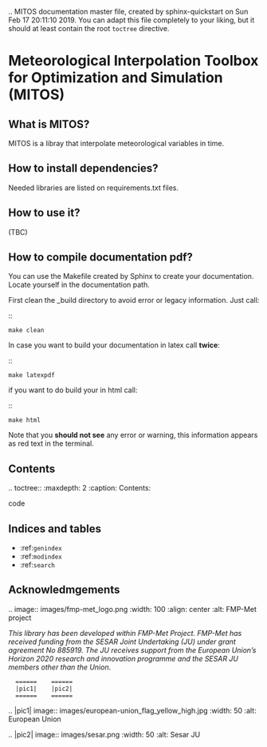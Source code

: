 .. MITOS documentation master file, created by
   sphinx-quickstart on Sun Feb 17 20:11:10 2019.
   You can adapt this file completely to your liking, but it should at least
   contain the root `toctree` directive.

Meteorological Interpolation Toolbox for Optimization and Simulation (MITOS)
============================================================================

What is MITOS?
--------------
MITOS is a libray that interpolate meteorological variables in time.

How to install dependencies?
----------------------------
Needed libraries are listed on requirements.txt files.


How to use it?
--------------
(TBC)


How to compile documentation pdf?
---------------------------------

You can use the Makefile created by Sphinx to create your documentation. Locate yourself in the documentation path.

First clean the _build directory to avoid error or legacy information. Just call:

::

    make clean

In case you want to build your documentation in latex call **twice**:

::

    make latexpdf

if you want to do build your in html call:

::

    make html

Note that you **should not see** any error or warning, this information appears as red text in the terminal.




Contents
--------
.. toctree::
   :maxdepth: 2
   :caption: Contents:

   code


Indices and tables
------------------

* :ref:`genindex`
* :ref:`modindex`
* :ref:`search`

Acknowledmgements
-----------------
.. image:: images/fmp-met_logo.png
  :width: 100
  :align: center
  :alt: FMP-Met project

*This library has been developed within FMP-Met Project. FMP-Met has received funding from the SESAR Joint Undertaking (JU) under grant agreement No 885919. The JU receives support from the European Union’s Horizon 2020 research and innovation programme and the SESAR JU members other than the Union*.
 
 
      ======    ======
      |pic1|    |pic2|
      ======    ======


.. |pic1| image:: images/european-union_flag_yellow_high.jpg
   :width: 50
   :alt: European Union

.. |pic2| image:: images/sesar.png
   :width: 50
   :alt: Sesar JU
   
   
   